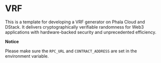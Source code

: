 # VRF

This is a template for developing a VRF generator on Phala Cloud and DStack. It delivers cryptographically verifiable randomness for Web3 applications with hardware-backed security and unprecedented efficiency.

**Notice**

Please make sure the `RPC_URL` and `CONTRACT_ADDRESS` are set in the environment variable.
